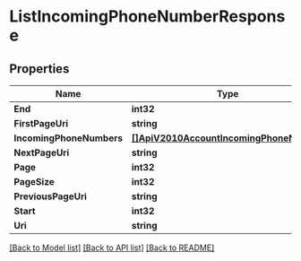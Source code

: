 # ListIncomingPhoneNumberResponse

## Properties
Name | Type | Notes
------------ | ------------- | -------------
**End** | **int32** | [optional] 
**FirstPageUri** | **string** | [optional] 
**IncomingPhoneNumbers** | [**[]ApiV2010AccountIncomingPhoneNumber**](api.v2010.account.incoming_phone_number.md) | [optional] 
**NextPageUri** | **string** | [optional] 
**Page** | **int32** | [optional] 
**PageSize** | **int32** | [optional] 
**PreviousPageUri** | **string** | [optional] 
**Start** | **int32** | [optional] 
**Uri** | **string** | [optional] 

[[Back to Model list]](../README.md#documentation-for-models) [[Back to API list]](../README.md#documentation-for-api-endpoints) [[Back to README]](../README.md)


